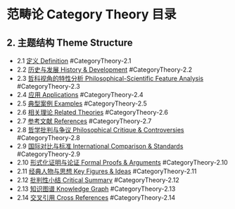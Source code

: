 # 范畴论 Category Theory 目录

## 2. 主题结构 Theme Structure

- 2.1 [定义 Definition](./definition.md) #CategoryTheory-2.1
- 2.2 [历史与发展 History & Development](./history.md) #CategoryTheory-2.2
- 2.3 [哲科视角的特性分析 Philosophical-Scientific Feature Analysis](./feature_analysis.md) #CategoryTheory-2.3
- 2.4 [应用 Applications](./applications.md) #CategoryTheory-2.4
- 2.5 [典型案例 Examples](./examples.md) #CategoryTheory-2.5
- 2.6 [相关理论 Related Theories](./related_theories.md) #CategoryTheory-2.6
- 2.7 [参考文献 References](./references.md) #CategoryTheory-2.7
- 2.8 [哲学批判与争议 Philosophical Critique & Controversies](./controversies.md) #CategoryTheory-2.8
- 2.9 [国际对比与标准 International Comparison & Standards](./comparison.md) #CategoryTheory-2.9
- 2.10 [形式化证明与论证 Formal Proofs & Arguments](./formal_proofs.md) #CategoryTheory-2.10
- 2.11 [经典人物与思想 Key Figures & Ideas](./key_figures.md) #CategoryTheory-2.11
- 2.12 [批判性小结 Critical Summary](./critical_summary.md) #CategoryTheory-2.12
- 2.13 [知识图谱 Knowledge Graph](./knowledge_graph.mmd) #CategoryTheory-2.13
- 2.14 [交叉引用 Cross References](./cross_references.md) #CategoryTheory-2.14
